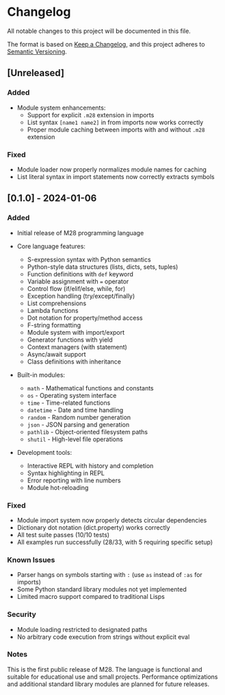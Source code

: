 # Changelog

All notable changes to this project will be documented in this file.

The format is based on [Keep a Changelog](https://keepachangelog.com/en/1.0.0/),
and this project adheres to [Semantic Versioning](https://semver.org/spec/v2.0.0.html).

## [Unreleased]

### Added
- Module system enhancements:
  - Support for explicit `.m28` extension in imports
  - List syntax `[name1 name2]` in from imports now works correctly
  - Proper module caching between imports with and without `.m28` extension

### Fixed
- Module loader now properly normalizes module names for caching
- List literal syntax in import statements now correctly extracts symbols

## [0.1.0] - 2024-01-06

### Added
- Initial release of M28 programming language
- Core language features:
  - S-expression syntax with Python semantics
  - Python-style data structures (lists, dicts, sets, tuples)
  - Function definitions with `def` keyword
  - Variable assignment with `=` operator
  - Control flow (if/elif/else, while, for)
  - Exception handling (try/except/finally)
  - List comprehensions
  - Lambda functions
  - Dot notation for property/method access
  - F-string formatting
  - Module system with import/export
  - Generator functions with yield
  - Context managers (with statement)
  - Async/await support
  - Class definitions with inheritance

- Built-in modules:
  - `math` - Mathematical functions and constants
  - `os` - Operating system interface
  - `time` - Time-related functions
  - `datetime` - Date and time handling
  - `random` - Random number generation
  - `json` - JSON parsing and generation
  - `pathlib` - Object-oriented filesystem paths
  - `shutil` - High-level file operations

- Development tools:
  - Interactive REPL with history and completion
  - Syntax highlighting in REPL
  - Error reporting with line numbers
  - Module hot-reloading

### Fixed
- Module import system now properly detects circular dependencies
- Dictionary dot notation (dict.property) works correctly
- All test suite passes (10/10 tests)
- All examples run successfully (28/33, with 5 requiring specific setup)

### Known Issues
- Parser hangs on symbols starting with `:` (use `as` instead of `:as` for imports)
- Some Python standard library modules not yet implemented
- Limited macro support compared to traditional Lisps

### Security
- Module loading restricted to designated paths
- No arbitrary code execution from strings without explicit eval

### Notes
This is the first public release of M28. The language is functional and suitable for 
educational use and small projects. Performance optimizations and additional standard
library modules are planned for future releases.